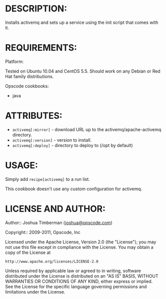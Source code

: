 # DESCRIPTION:

Installs activemq and sets up a service using the init script that comes with it.

# REQUIREMENTS:

Platform:

Tested on Ubuntu 10.04 and CentOS 5.5. Should work on any Debian or Red Hat family distributions.

Opscode cookbooks:

* java

# ATTRIBUTES:

* `activemq[:mirror]` - download URL up to the activemq/apache-activemq directory.
* `activemq[:version]` - version to install.
* `activemq[:deploy]` - directory to deploy to (/opt by default)

# USAGE:

Simply add `recipe[activemq]` to a run list.

This cookbook doesn't use any custom configuration for activemq.

# LICENSE AND AUTHOR:

Author:: Joshua Timberman (<joshua@opscode.com>)

Copyright:: 2009-2011, Opscode, Inc

Licensed under the Apache License, Version 2.0 (the "License");
you may not use this file except in compliance with the License.
You may obtain a copy of the License at

    http://www.apache.org/licenses/LICENSE-2.0

Unless required by applicable law or agreed to in writing, software
distributed under the License is distributed on an "AS IS" BASIS,
WITHOUT WARRANTIES OR CONDITIONS OF ANY KIND, either express or implied.
See the License for the specific language governing permissions and
limitations under the License.
